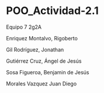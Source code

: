 # POO_Actividad-2.1
Equipo 7   2g2A

Enriquez Montalvo, Rigoberto

Gil Rodríguez, Jonathan

Gutiérrez Cruz, Ángel de Jesús

Sosa Figueroa, Benjamin de Jesús

Morales Vazquez Juan Diego
